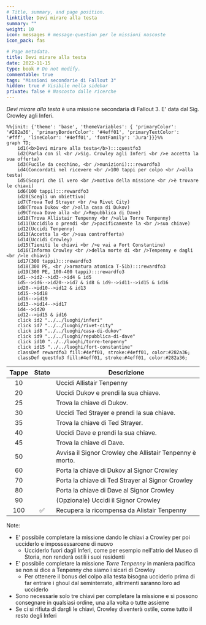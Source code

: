 ```yaml
---
# Title, summary, and page position.
linktitle: Devi mirare alla testa
summary: ""
weight: 10
icon: messages # message-question per le missioni nascoste
icon_pack: fas

# Page metadata.
title: Devi mirare alla testa
date: 2022-11-15
type: book # Do not modify.
commentable: true
tags: "Missioni secondarie di Fallout 3"
hidden: true # Visibile nella sidebar
private: false # Nascosto dalle ricerche
---
```


*Devi mirare alla testa* è una missione secondaria di Fallout 3. E' data dal Sig. Crowley agli Inferi.



```mermaid
%%{init: {'theme': 'base', 'themeVariables': { 'primaryColor': '#282a36', 'primaryBorderColor': '#4eff01', 'primaryTextColor': '#fff', 'lineColor': '#4eff01', 'fontFamily': 'Jura'}}}%%
graph TD;
    id1(<b>Devi mirare alla testa</b>):::questfo3
    id2(Parla con il <br />Sig. Crowley agli Inferi <br />e accetta la sua offerta)
    id3(Fucile da cecchino, <br />munizioni):::rewardfo3
    id4(Concordati nel ricevere <br />100 tappi per colpo <br />alla testa)
    id5(Scopri che il vero <br />motivo della missione <br />è trovare le chiavi)
    id6(100 tappi):::rewardfo3
    id20(Scegli un obiettivo)
    id7(Trova Ted Strayer <br />a Rivet City) 
    id8(Trova Dukov <br />alla casa di Dukov)
    id9(Trova Dave alla <br />Repubblica di Dave)
    id10(Trova Allistair Tenpenny <br />alla Torre Tenpenny)
    id11(Uccidilo o prendi <br />pacificamente la <br />sua chiave)
    id12(Uccidi Tenpenny)
    id13(Accetta la <br />sua controfferta) 
    id14(Uccidi Crowley)
    id15(Tieniti le chiavi <br />e vai a Fort Constantine)
    id16(Informa Crowley <br />della morte di <br />Tenpenny e dagli <br />le chiavi)
    id17(300 tappi):::rewardfo3
    id18(300 PE, <br />armatura atomica T-51b):::rewardfo3
    id19(300 PE, 100-400 tappi):::rewardfo3
    id1-->id2-->id3-->id4 & id5
    id5-->id6-->id20-->id7 & id8 & id9-->id11-->id15 & id16
    id20-->id10-->id12 & id13
    id15-->id18
    id16-->id19
    id13-->id14-->id17
    id4-->id20
    id12-->id15 & id16
    click id2 "../../luoghi/inferi"
    click id7 "../../luoghi/rivet-city"
    click id8 "../../luoghi/casa-di-dukov"
    click id9 "../../luoghi/repubblica-di-dave"
    click id10 "../../luoghi/torre-tenpenny"
    click id15 "../../luoghi/fort-constantine"
    classDef rewardfo3 fill:#4eff01, stroke:#4eff01, color:#282a36;
    classDef questfo3 fill:#4eff01, stroke:#4eff01, color:#282a36;
```

| Tappe |       Stato        | Descrizione                                              |
| :---: | :----------------: | -------------------------------------------------------- |
|  10   |                    | Uccidi Allistair Tenpenny                                |
|  20   |                    | Uccidi Dukov e prendi la sua chiave.                     |
|  25   |                    | Trova la chiave di Dukov.                                |
|  30   |                    | Uccidi Ted Strayer e prendi la sua chiave.               |
|  35   |                    | Trova la chiave di Ted Strayer.                          |
|  40   |                    | Uccidi Dave e prendi la sua chiave.                      |
|  45   |                    | Trova la chiave di Dave.                                 |
|  50   |                    | Avvisa il Signor Crowley che Allistair Tenpenny è morto. |
|  60   |                    | Porta la chiave di Dukov al Signor Crowley               |
|  70   |                    | Porta la chiave di Ted Strayer al Signor Crowley         |
|  80   |                    | Porta la chiave di Dave al Signor Crowley                |
|  90   |                    | (Opzionale) Uccidi il Signor Crowley                     |
|  100  | :white_check_mark: | Recupera la ricompensa da Alistair Tenpenny              |

Note:
- E' possibile completare la missione dando le chiavi a Crowley per poi ucciderlo e impossessarcene di nuovo
  - Ucciderlo fuori dagli Inferi, come per esempio nell'atrio del Museo di Storia, non renderà ostili i suoi residenti
- E' possibile completare la missione *Torre Tenpenny* in maniera pacifica se non si dice a Tenpenny che siamo i sicari di Crowley
  - Per ottenere il bonus del colpo alla testa bisogna ucciderlo prima di far entrare i ghoul dal seminterrato, altrimenti saranno loro ad ucciderlo
- Sono necessarie solo tre chiavi per completare la missione e si possono consegnare in qualsiasi ordine, una alla volta o tutte assieme
- Se ci si rifiuta di dargli le chiavi, Crowley diventerà ostile, come tutto il resto degli Inferi